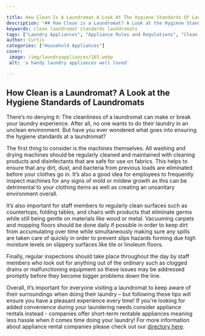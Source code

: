 ```yaml
---

title: How Clean Is A Laundromat A Look At The Hygiene Standards Of Laundromats
description: "## How Clean is a Laundromat? A Look at the Hygiene Standards of Laundromats...take a moment to check it out "
keywords: clean laundromat standards laundromats
tags: ["Laundry Appliances", "Appliance Rules and Regulations", "Clean Appliance"]
author: Curtis
categories: ["Household Appliances"]
cover: 
 image: /img/laundryappliances/165.webp
 alt: 'a handy laundry appliances well loved'

---
```


## How Clean is a Laundromat? A Look at the Hygiene Standards of Laundromats 

There’s no denying it: The cleanliness of a laundromat can make or break your laundry experience. After all, no one wants to do their laundry in an unclean environment. But have you ever wondered what goes into ensuring the hygiene standards at a laundromat? 

The first thing to consider is the machines themselves. All washing and drying machines should be regularly cleaned and maintained with cleaning products and disinfectants that are safe for use on fabrics. This helps to ensure that any dirt, dust, and bacteria from previous loads are eliminated before your clothes go in. It’s also a good idea for employees to frequently inspect machines for any signs of mold or mildew growth as this can be detrimental to your clothing items as well as creating an unsanitary environment overall. 

It’s also important for staff members to regularly clean surfaces such as countertops, folding tables, and chairs with products that eliminate germs while still being gentle on materials like wood or metal. Vacuuming carpets and mopping floors should be done daily if possible in order to keep dirt from accumulating over time while simultaneously making sure any spills are taken care of quickly in order to prevent slips hazards forming due high moisture levels on slippery surfaces like tile or linoleum floors. 

Finally, regular inspections should take place throughout the day by staff members who look out for anything out of the ordinary such as clogged drains or malfunctioning equipment so these issues may be addressed promptly before they become bigger problems down the line. 

Overall, it’s important for everyone visiting a laundromat to keep aware of their surroundings when doing their laundry – but following these tips will ensure you have a pleasant experience every time! If you're looking for added convenience during your laundering needs consider appliance rentals instead - companies offer short-term rentable appliances meaning less hassle when it comes time doing your laundry! For more information about appliance rental companies please check out our [directory here](./pages/appliance-rental).
